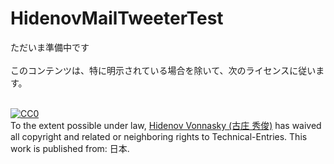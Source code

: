HidenovMailTweeterTest
======================

ただいま準備中です<br />
<br />
このコンテンツは、特に明示されている場合を除いて、次のライセンスに従います。<br />
<br />
<p xmlns:dct="http://purl.org/dc/terms/" xmlns:vcard="http://www.w3.org/2001/vcard-rdf/3.0#">
  <a rel="license"
     href="http://creativecommons.org/publicdomain/zero/1.0/">
    <img src="http://i.creativecommons.org/p/zero/1.0/88x31.png" style="border-style: none;" alt="CC0" />
  </a>
  <br />
  To the extent possible under law,
  <a rel="dct:publisher"
     href="https://github.com/hidenov/Technical-Entries">
    <span property="dct:title">Hidenov Vonnasky (古庄 秀俊)</span></a>
  has waived all copyright and related or neighboring rights to
  <span property="dct:title">Technical-Entries</span>.
This work is published from:
<span property="vcard:Country" datatype="dct:ISO3166"
      content="JP" about="https://github.com/hidenov/Technical-Entries">
  日本</span>.
</p>


